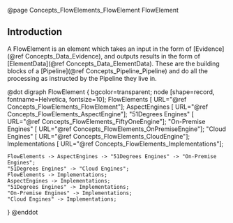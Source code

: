 @page Concepts_FlowElements_FlowElement FlowElement

## Introduction

A FlowElement is an element which takes an input in the form of [Evidence](@ref Concepts_Data_Evidence),
and outputs results in the form of [ElementData](@ref Concepts_Data_ElementData). These are the building
blocks of a [Pipeline](@ref Concepts_Pipeline_Pipeline) and do all the processing as instructed by the
Pipeline they live in.

@dot
digraph FlowElement {
    bgcolor=transparent;
    node [shape=record, fontname=Helvetica, fontsize=10];
    FlowElements [ URL="@ref Concepts_FlowElements_FlowElement"];
    AspectEngines [ URL="@ref Concepts_FlowElements_AspectEngine"];
    "51Degrees Engines" [ URL="@ref Concepts_FlowElements_FiftyOneEngine"];
    "On-Premise Engines" [ URL="@ref Concepts_FlowElements_OnPremiseEngine"];
    "Cloud Engines" [ URL="@ref Concepts_FlowElements_CloudEngine"];
    Implementations [ URL="@ref Concepts_FlowElements_Implementations"];
    
    FlowElements -> AspectEngines -> "51Degrees Engines" -> "On-Premise Engines";
    "51Degrees Engines" -> "Cloud Engines";
    FlowElements -> Implementations;
    AspectEngines -> Implementations;
    "51Degrees Engines" -> Implementations;
    "On-Premise Engines" -> Implementations;
    "Cloud Engines" -> Implementations;
}
@enddot